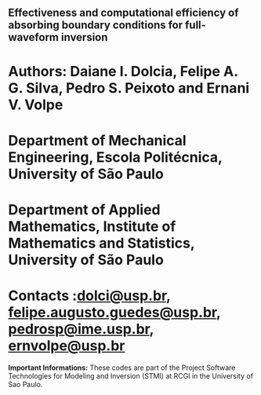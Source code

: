 ## Effectiveness and computational efficiency of absorbing boundary conditions for full-waveform inversion

# Authors: Daiane I. Dolcia, Felipe A. G. Silva, Pedro S. Peixoto and Ernani V. Volpe
    
# Department of Mechanical Engineering, Escola Politécnica, University of São Paulo

# Department of Applied Mathematics, Institute of Mathematics and Statistics, University of São Paulo 

# Contacts :dolci@usp.br, felipe.augusto.guedes@usp.br, pedrosp@ime.usp.br, ernvolpe@usp.br

**Important Informations:** These codes are part of the Project Software Technologies for Modeling and Inversion (STMI) at RCGI in the  University of Sao Paulo.
